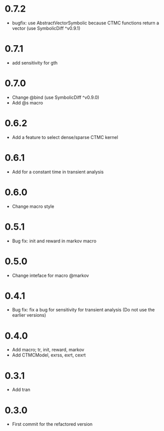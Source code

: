 # 0.7.2

- bugfix: use AbstractVectorSymbolic because CTMC functions return a vector (use SymbolicDiff ^v0.9.1)

# 0.7.1

- add sensitivity for gth

# 0.7.0

- Change @bind (use SymbolicDiff ^v0.9.0)
- Add @s macro

# 0.6.2

- Add a feature to select dense/sparse CTMC kernel

# 0.6.1

- Add for a constant time in transient analysis

# 0.6.0

- Change macro style

# 0.5.1

- Bug fix: init and reward in markov macro

# 0.5.0

- Change inteface for macro @markov

# 0.4.1

- Bug fix: fix a bug for sensitivity for transient analysis (Do not use the earlier versions)

# 0.4.0

- Add macro; tr, init, reward, markov
- Add CTMCModel, exrss, exrt, cexrt

# 0.3.1

- Add tran

# 0.3.0

- First commit for the refactored version



